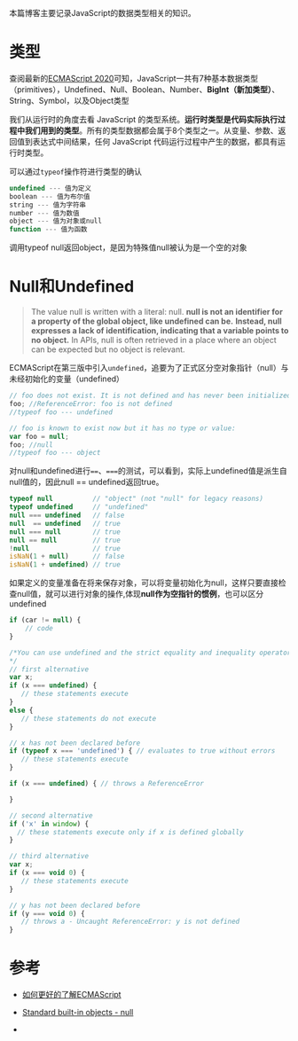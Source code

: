 本篇博客主要记录JavaScript的数据类型相关的知识。

# 类型
查阅最新的[ECMAScript 2020](https://tc39.es/ecma262/#sec-ecmascript-data-types-and-values)可知，JavaScript一共有7种基本数据类型（primitives），Undefined、Null、Boolean、Number、**BigInt（新加类型）**、String、Symbol，以及Object类型

我们从运行时的角度去看 JavaScript 的类型系统。**运行时类型是代码实际执行过程中我们用到的类型**。所有的类型数据都会属于8个类型之一。从变量、参数、返回值到表达式中间结果，任何 JavaScript 代码运行过程中产生的数据，都具有运行时类型。

可以通过`typeof`操作符进行类型的确认

```JavaScript
undefined --- 值为定义
boolean --- 值为布尔值
string --- 值为字符串
number --- 值为数值
object --- 值为对象或null
function --- 值为函数
```

调用typeof null返回object，是因为特殊值null被认为是一个空的对象

# Null和Undefined

> The value null is written with a literal: null. **null is not an identifier for a property of the global object, like undefined can be.** **Instead, null expresses a lack of identification, indicating that a variable points to no object.** In APIs, null is often retrieved in a place where an object can be expected but no object is relevant.

ECMAScript在第三版中引入`undefined`，追要为了正式区分空对象指针（null）与未经初始化的变量（undefined）

```JavaScript
// foo does not exist. It is not defined and has never been initialized:
foo; //ReferenceError: foo is not defined
//typeof foo --- undefined

// foo is known to exist now but it has no type or value:
var foo = null;
foo; //null  
//typeof foo --- object
```

对null和undefined进行`==`、`===`的测试，可以看到，实际上undefined值是派生自null值的，因此null == undefined返回true。

```JavaScript
typeof null          // "object" (not "null" for legacy reasons)
typeof undefined     // "undefined"
null === undefined   // false
null  == undefined   // true
null === null        // true
null == null         // true
!null                // true
isNaN(1 + null)      // false
isNaN(1 + undefined) // true
```

如果定义的变量准备在将来保存对象，可以将变量初始化为null，这样只要直接检查null值，就可以进行对象的操作,体现**null作为空指针的惯例**，也可以区分undefined

```JavaScript
if (car != null) {
    // code 
}
```

```JavaScript
/*You can use undefined and the strict equality and inequality operators to determine whether a variable has a value. 
*/
// first alternative
var x;
if (x === undefined) {
   // these statements execute
}
else {
   // these statements do not execute
}

// x has not been declared before
if (typeof x === 'undefined') { // evaluates to true without errors
   // these statements execute
}

if (x === undefined) { // throws a ReferenceError

}

// second alternative
if ('x' in window) {
  // these statements execute only if x is defined globally 
}

// third alternative
var x;
if (x === void 0) {
   // these statements execute
}

// y has not been declared before
if (y === void 0) {
   // throws a - Uncaught ReferenceError: y is not defined
}
```

# 参考

- [如何更好的了解ECMAScript](https://zhuanlan.zhihu.com/p/22557749)
- [Standard built-in objects - null](https://developer.mozilla.org/en-US/docs/Web/JavaScript/Reference/Global_Objects/null)

- 